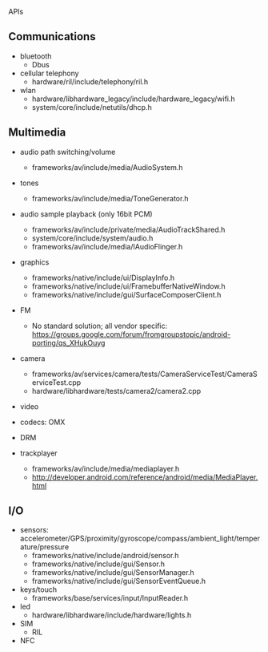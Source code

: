 APIs

## Communications
   * bluetooth
      * Dbus
   * cellular telephony
      * hardware/ril/include/telephony/ril.h
   * wlan
      * hardware/libhardware_legacy/include/hardware_legacy/wifi.h
      * system/core/include/netutils/dhcp.h
## Multimedia
   * audio path switching/volume
      * frameworks/av/include/media/AudioSystem.h
   * tones
      * frameworks/av/include/media/ToneGenerator.h

   * audio sample playback (only 16bit PCM)
      * frameworks/av/include/private/media/AudioTrackShared.h
      * system/core/include/system/audio.h
      * frameworks/av/include/media/IAudioFlinger.h
   * graphics
      * frameworks/native/include/ui/DisplayInfo.h
      * frameworks/native/include/ui/FramebufferNativeWindow.h
      * frameworks/native/include/gui/SurfaceComposerClient.h
   * FM
      * No standard solution; all vendor specific: https://groups.google.com/forum/fromgroupstopic/android-porting/qs_XHukOuyg
   * camera
      * frameworks/av/services/camera/tests/CameraServiceTest/CameraServiceTest.cpp
      * hardware/libhardware/tests/camera2/camera2.cpp
   * video
   * codecs: OMX
   * DRM
   * trackplayer
      * frameworks/av/include/media/mediaplayer.h
      * http://developer.android.com/reference/android/media/MediaPlayer.html
## I/O
   * sensors: accelerometer/GPS/proximity/gyroscope/compass/ambient_light/temperature/pressure
      * frameworks/native/include/android/sensor.h
      * frameworks/native/include/gui/Sensor.h
      * frameworks/native/include/gui/SensorManager.h
      * frameworks/native/include/gui/SensorEventQueue.h
   * keys/touch
      * frameworks/base/services/input/InputReader.h
   * led
      * hardware/libhardware/include/hardware/lights.h
   * SIM
      * RIL
   * NFC
